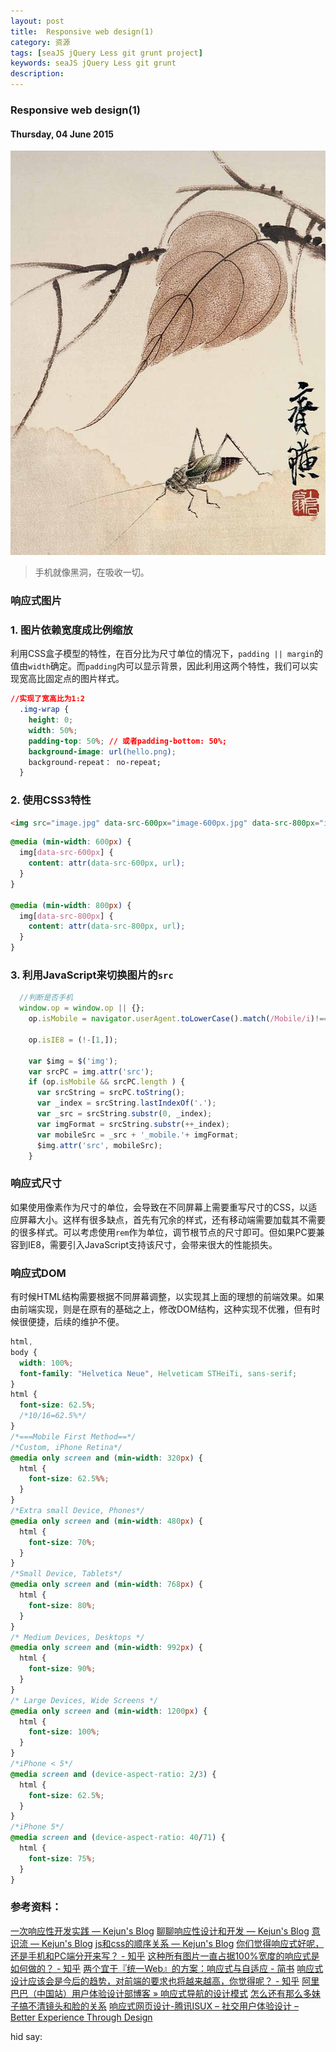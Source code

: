 ```yaml
---
layout: post
title:  Responsive web design(1)
category: 资源
tags: [seaJS jQuery Less git grunt project]
keywords: seaJS jQuery Less git grunt
description: 
---
```


### Responsive web design(1)

#### Thursday, 04 June 2015

![齐白石](/../../assets/img/resource/2015/qibaishi_10.jpg)

> 手机就像黑洞，在吸收一切。

### 响应式图片

### 1. 图片依赖宽度成比例缩放
利用CSS盒子模型的特性，在百分比为尺寸单位的情况下，`padding || margin`的值由`width`确定。而`padding`内可以显示背景，因此利用这两个特性，我们可以实现宽高比固定点的图片样式。

````css
//实现了宽高比为1:2
  .img-wrap {
    height: 0;
    width: 50%;
    padding-top: 50%; // 或者padding-bottom: 50%;
    background-image: url(hello.png);
    background-repeat： no-repeat;
  }
````

### 2. 使用CSS3特性

````html
<img src="image.jpg" data-src-600px="image-600px.jpg" data-src-800px="image-800px.jpg" alt="text">
````
````css
@media (min-width: 600px) {
  img[data-src-600px] {
    content: attr(data-src-600px, url);
  }
}

@media (min-width: 800px) {
  img[data-src-800px] {
    content: attr(data-src-800px, url);
  }
}

````

### 3. 利用JavaScript来切换图片的`src`

````javascript
  //判断是否手机
  window.op = window.op || {};
	op.isMobile = navigator.userAgent.toLowerCase().match(/Mobile/i)!==null;
	
	op.isIE8 = (!-[1,]);
	
	var $img = $('img');
	var srcPC = img.attr('src');
	if (op.isMobile && srcPC.length ) {
	  var srcString = srcPC.toString();
	  var _index = srcString.lastIndexOf('.');
	  var _src = srcString.substr(0, _index);
	  var imgFormat = srcString.substr(++_index);
	  var mobileSrc = _src + '_mobile.'+ imgFormat;
	  $img.attr('src', mobileSrc);
	}
````

### 响应式尺寸

如果使用像素作为尺寸的单位，会导致在不同屏幕上需要重写尺寸的CSS，以适应屏幕大小。这样有很多缺点，首先有冗余的样式，还有移动端需要加载其不需要的很多样式。可以考虑使用`rem`作为单位，调节根节点的尺寸即可。但如果PC要兼容到IE8，需要引入JavaScript支持该尺寸，会带来很大的性能损失。

### 响应式DOM
有时候HTML结构需要根据不同屏幕调整，以实现其上面的理想的前端效果。如果由前端实现，则是在原有的基础之上，修改DOM结构，这种实现不优雅，但有时候很便捷，后续的维护不便。

````css
html,
body {
  width: 100%;
  font-family: "Helvetica Neue", Helveticam STHeiTi, sans-serif;
}
html {
  font-size: 62.5%;
  /*10/16=62.5%*/
}
/*===Mobile First Method==*/
/*Custom, iPhone Retina*/
@media only screen and (min-width: 320px) {
  html {
    font-size: 62.5%%;
  }
}
/*Extra small Device, Phones*/
@media only screen and (min-width: 480px) {
  html {
    font-size: 70%;
  }
}
/*Small Device, Tablets*/
@media only screen and (min-width: 768px) {
  html {
    font-size: 80%;
  }
}
/* Medium Devices, Desktops */
@media only screen and (min-width: 992px) {
  html {
    font-size: 90%;
  }
}
/* Large Devices, Wide Screens */
@media only screen and (min-width: 1200px) {
  html {
    font-size: 100%;
  }
}
/*iPhone < 5*/
@media screen and (device-aspect-ratio: 2/3) {
  html {
    font-size: 62.5%;
  }
}
/*iPhone 5*/
@media screen and (device-aspect-ratio: 40/71) {
  html {
    font-size: 75%;
  }
}

````

### 参考资料：
[一次响应性开发实践 — Kejun's Blog](http://hikejun.com/blog/2012/08/30/%E4%B8%80%E6%AC%A1%E5%93%8D%E5%BA%94%E6%80%A7%E5%BC%80%E5%8F%91%E5%AE%9E%E8%B7%B5/)
[聊聊响应性设计和开发 — Kejun's Blog](http://hikejun.com/blog/2011/06/24/%E8%81%8A%E8%81%8A%E5%93%8D%E5%BA%94%E6%80%A7%E8%AE%BE%E8%AE%A1%E5%92%8C%E5%BC%80%E5%8F%91/)
[意识流 — Kejun's Blog](http://hikejun.com/blog/2012/07/23/%e6%84%8f%e8%af%86%e6%b5%81/)
[js和css的顺序关系 — Kejun's Blog](http://hikejun.com/blog/2012/02/02/js%e5%92%8ccss%e7%9a%84%e9%a1%ba%e5%ba%8f%e5%85%b3%e7%b3%bb/)
[你们觉得响应式好呢，还是手机和PC端分开来写？ - 知乎](http://www.zhihu.com/question/25836425)
[这种所有图片一直占据100%宽度的响应式是如何做的？ - 知乎](http://www.zhihu.com/question/20978898)
[两个宜于『统一Web』的方案：响应式与自适应 - 简书](http://www.jianshu.com/p/SkfFzt#)
[响应式设计应该会是今后的趋势，对前端的要求也将越来越高，你觉得呢？ - 知乎](http://www.zhihu.com/question/20155191)
[阿里巴巴（中国站）用户体验设计部博客 » 响应式导航的设计模式](http://www.aliued.cn/2015/01/05/%E5%93%8D%E5%BA%94%E5%BC%8F%E5%AF%BC%E8%88%AA%E7%9A%84%E8%AE%BE%E8%AE%A1%E6%A8%A1%E5%BC%8F.html#nav)
[怎么还有那么多妹子搞不清镜头和脸的关系](http://www.douban.com/group/topic/75945912/)
[响应式网页设计-腾讯ISUX – 社交用户体验设计 – Better Experience Through Design](http://isux.tencent.com/responsive-web-design.html)

hid say:
